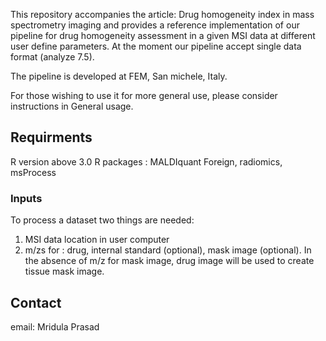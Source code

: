 This repository accompanies the article: Drug homogeneity index in mass spectrometry imaging and provides a reference implementation of our pipeline for drug homogeneity assessment in a given MSI data at different user define 
parameters. At the moment our pipeline accept single data format (analyze 7.5). 

The pipeline is developed at FEM, San michele, Italy.

For those wishing to use it for more general use, please consider instructions in General usage. 

## Requirments

R version above 3.0
R packages : MALDIquant Foreign, radiomics, msProcess

### Inputs

To process a dataset two things are needed:
1. MSI data location in user computer
2. m/zs for : drug, internal standard (optional), mask image (optional).
In the absence of m/z for mask image, drug image will be used to create tissue mask image. 


## Contact

email: Mridula Prasad 
